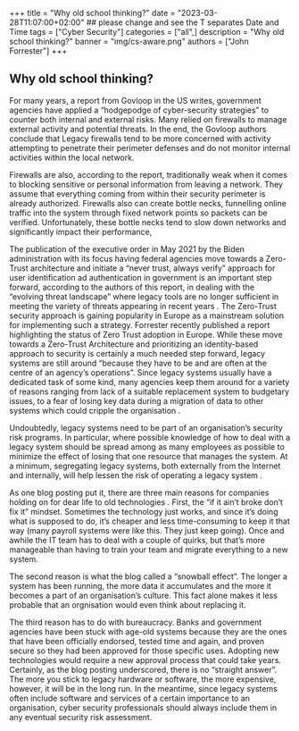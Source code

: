 +++
title = "Why old school thinking?"
date = "2023-03-28T11:07:00+02:00" ## please change and see the T separates Date and Time
tags = ["Cyber Security"]
categories = ["all",]
description = "Why old school thinking?"
banner = "img/cs-aware.png"
authors = ["John Forrester"]
+++


## Why old school thinking?


For many years, a report from Govloop in the US writes,  government agencies have applied a “hodgepodge of cyber-security strategies” to counter both internal and external risks. Many relied on firewalls to manage external activity and potential threats. In the end, the Govloop authors conclude that   Legacy firewalls tend to be more concerned with activity attempting to penetrate their perimeter defenses and do not monitor internal activities within the local network.

Firewalls are also, according to the report,  traditionally weak when it comes to blocking sensitive or personal information from leaving a network.  They assume that everything coming from within their security perimeter is already authorized. Firewalls also can create bottle necks, funnelling online traffic into the system through fixed network points so packets can be verified.  Unfortunately, these bottle necks tend to slow down networks and significantly impact their performance,

The publication of the executive order in May 2021 by the Biden administration with its focus having federal agencies move towards a  Zero-Trust architecture and initiate a “never trust, always verify” approach for user identification ad authentication in government is an important step forward, according to the authors of this report, in dealing with the “evolving threat landscape” where legacy tools are no longer sufficient in meeting the variety of threats appearing in recent years . The Zero-Trust security approach is gaining popularity in Europe as a mainstream solution for implementing such a strategy. Forrester recently published a report highlighting the status of Zero Trust adoption in Europe. 
While these move towards a Zero-Trust Architecture and prioritizing an identity-based approach to security is certainly a much needed step forward, legacy systems are still around “because they have to be and are often at the centre of an agency’s operations”.   Since legacy systems usually have a dedicated task of some kind, many agencies keep them around for a variety of reasons ranging from lack of a suitable replacement system to budgetary issues, to a fear of losing key data during a migration of data to other systems which could cripple the organisation .

Undoubtedly, legacy systems need to be part of an organisation’s security risk programs. In particular, where possible knowledge of how to deal with a legacy system should be spread among as many employees as possible to minimize the effect of losing that one resource that manages the system. At a minimum, segregating legacy systems, both externally from the  Internet and internally,  will help lessen the risk of operating a legacy system . 

As one blog posting put it, there are three main reasons for companies holding on for dear life to old technologies . First, the “if it ain’t broke don’t fix it” mindset. Sometimes the technology just works, and since it’s doing what is supposed to do, it’s cheaper and less time-consuming to keep it that way (many payroll systems were like this. They just keep going). Once and awhile the IT team has to deal with a couple of quirks, but that’s more manageable than having to train your team and migrate everything to a new system.

The second reason is what the blog called a “snowball effect”. The longer a system has been running, the more data it accumulates and the more it becomes a part of an organisation’s culture. This fact alone makes it less probable that an  orgnisation would even  think about replacing it. 

The third reason has to do with bureaucracy. Banks and government agencies have been stuck with age-old systems because they are the ones that have been officially endorsed, tested time and again, and proven secure so they had been approved for those specific uses. Adopting new technologies would require a new approval process that could take years.
Certainly, as the blog posting underscored, there is no “straight answer”. The more you stick to legacy hardware or software, the more expensive, however,  it will be in the long run. In the meantime, since legacy systems often include software and services of a certain importance to an organisation, cyber security professionals should always include them in any eventual security risk assessment. 

